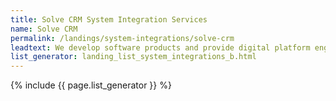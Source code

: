 ```yaml
---
title: Solve CRM System Integration Services
name: Solve CRM
permalink: /landings/system-integrations/solve-crm
leadtext: We develop software products and provide digital platform engineering services in across Australia, New Zeland and Asia
list_generator: landing_list_system_integrations_b.html
---
```

{% include {{ page.list_generator }} %}